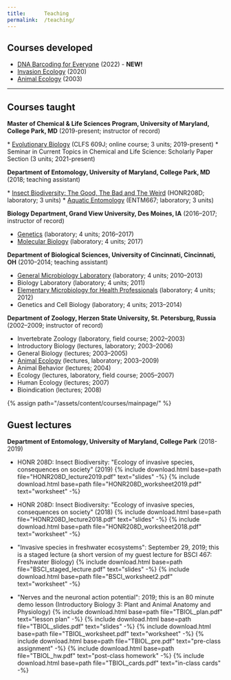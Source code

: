```yaml
---
title:      Teaching
permalink:  /teaching/
---
```

## Courses developed
* <a href="{{ site.baseurl }}{% link pages/courses/dna-barcoding.md %}">DNA Barcoding for Everyone</a> (2022) - <strong>NEW!</strong>
* <a href="{{ site.baseurl }}{% link pages/courses/invasion-ecology.md %}">Invasion Ecology</a> (2020)
* <a href="{{ site.baseurl }}{% link pages/courses/animal-ecology.md %}">Animal Ecology</a> (2003)
<hr>



## Courses taught

<p class="mb-1"><strong>Master of Chemical & Life Sciences Program, University of Maryland, College Park, MD</strong> (2019-present; instructor of record)</p>
* <a href="{{ site.baseurl }}{% link pages/courses/evolutionary-biology.md %}">Evolutionary Biology</a> (CLFS 609J; online course; 3 units; 2019-present) 
* Seminar in Current Topics in Chemical and Life Science: Scholarly Paper Section (3 units; 2021-present)

<p class="mb-1"><strong>Department of Entomology, University of Maryland, College Park, MD</strong> (2018; teaching assistant)</p>
* <a href="{{ site.baseurl }}{% link pages/courses/insect-biodiversity.md %}">Insect Biodiversity: The Good, The Bad and The Weird</a> (HONR208D; laboratory; 3 units)
* <a href="{{ site.baseurl }}{% link pages/courses/aquatic-entomology.md %}">Aquatic Entomology</a> (ENTM667; laboratory; 3 units)

<p class="mb-1"><strong>Biology Department, Grand View University, Des Moines, IA</strong> (2016–2017; instructor of record)</p>

* <a href="{{ site.baseurl }}{% link pages/courses/genetics.md %}">Genetics</a> (laboratory; 4 units; 2016–2017)
* <a href="{{ site.baseurl }}{% link pages/courses/molecular-biology.md %}">Molecular Biology</a> (laboratory; 4 units; 2017)

<p class="mb-1"><strong>Department of Biological Sciences, University of Cincinnati, Cincinnati, OH</strong> (2010–2014; teaching assistant)</p>

* <a href="{{ site.baseurl }}{% link pages/courses/general-microbiology.md %}">General Microbiology Laboratory</a> (laboratory; 4 units; 2010–2013)
* Biology Laboratory (laboratory; 4 units; 2011)
* <a href="{{ site.baseurl }}{% link pages/courses/elementary-microbiology.md %}">Elementary Microbiology for Health Professionals</a> (laboratory; 4 units; 2012)
* Genetics and Cell Biology (laboratory; 4 units; 2013–2014)
 
<p class="mb-1"><strong>Department of Zoology, Herzen State University, St. Petersburg, Russia</strong> (2002–2009; instructor of record)</p>
 
* Invertebrate Zoology (laboratory, field course; 2002–2003)
* Introductory Biology (lectures, laboratory; 2003–2006)
* General Biology (lectures; 2003–2005)
* <a href="{{ site.baseurl }}{% link pages/courses/animal-ecology.md %}">Animal Ecology</a> (lectures, laboratory; 2003–2009)
* Animal Behavior (lectures; 2004)
* Ecology (lectures, laboratory, field course; 2005–2007)
* Human Ecology (lectures; 2007)
* Bioindication (lectures; 2008)

{% assign path="/assets/content/courses/mainpage/" %}

## Guest lectures

<p class="mb-1"><strong>Department of Entomology, University of Maryland, College Park</strong> (2018-2019)</p>

* HONR 208D: Insect Biodiversity: "Ecology of invasive species, consequences on society" (2019) {% include download.html base=path file="HONR208D_lecture2019.pdf" text="slides" -%} {% include download.html base=path file="HONR208D_worksheet2019.pdf" text="worksheet" -%} 

* HONR 208D: Insect Biodiversity: "Ecology of invasive species, consequences on society" (2018) {% include download.html base=path file="HONR208D_lecture2018.pdf" text="slides" -%} {% include download.html base=path file="HONR208D_worksheet2018.pdf" text="worksheet" -%} 

* "Invasive species in freshwater ecosystems": September 29, 2019; this is a staged lecture (a short version of my guest lecture for BSCI 467: Freshwater Biology) {% include download.html base=path file="BSCI_staged_lecture.pdf" text="slides" -%} {% include download.html base=path file="BSCI_worksheet2.pdf" text="worksheet" -%} 

* "Nerves and the neuronal action potential": 2019; this is an 80 minute demo lesson (Introductory Biology 3: Plant and Animal Anatomy and Physiology) {% include download.html base=path file="TBIOL_plan.pdf" text="lesson plan" -%} {% include download.html base=path file="TBIOL_slides.pdf" text="slides" -%} {% include download.html base=path file="TBIOL_worksheet.pdf" text="worksheet" -%} {% include download.html base=path file="TBIOL_pre.pdf" text="pre-class assignment" -%} {% include download.html base=path file="TBIOL_hw.pdf" text="post-class homework" -%} {% include download.html base=path file="TBIOL_cards.pdf" text="in-class cards" -%} 

<br>




